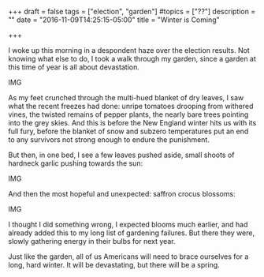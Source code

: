 +++
draft = false
tags = ["election", "garden"]
#topics = ["??"]
description = ""
date = "2016-11-09T14:25:15-05:00"
title = "Winter is Coming"

+++

I woke up this morning in a despondent haze over the election results.  Not knowing what else to do, I took a walk through my garden, since a garden at this time of year is all about devastation.

IMG

As my feet crunched through the multi-hued blanket of dry leaves, I saw what the recent freezes had done:  unripe tomatoes drooping from withered vines, the twisted remains of pepper plants, the nearly bare trees pointing into the grey skies.  And this is before the New England winter hits us with its full fury, before the blanket of snow and subzero temperatures put an end to any survivors not strong enough to endure the punishment.

But then, in one bed, I see a few leaves pushed aside, small shoots of hardneck garlic pushing towards the sun:

IMG

And then the most hopeful and unexpected: saffron crocus blossoms:

IMG

I thought I did something wrong, I expected blooms much earlier, and had already added this to my long list of gardening failures.  But there they were, slowly gathering energy in their bulbs for next year.

Just like the garden, all of us Americans will need to brace ourselves for a long, hard winter.  It will be devastating, but there will be a spring.


